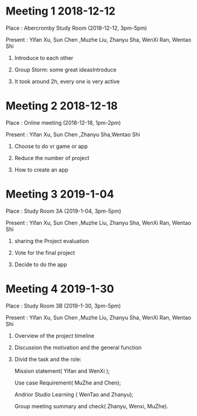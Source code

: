 # Meeting 1 2018-12-12
Place : Abercromby Study Room (2018-12-12, 3pm-5pm) 

Present : Yifan Xu, Sun Chen ,Muzhe Liu, 
Zhanyu Sha, WenXi Ran, Wentao Shi

1. Introduce to each other

2. Group Storm: some great ideasIntroduce

3. It took around 2h, every one is very active 

# Meeting 2 2018-12-18
Place : Online meeting (2018-12-18, 1pm-2pm)

Present : Yifan Xu, Sun Chen ,Zhanyu Sha,Wentao Shi

1. Choose to do vr game or app

2. Reduce the number of project

3. How to create an app

# Meeting 3 2019-1-04
Place : Study Room 3A (2019-1-04, 3pm-5pm) 

Present : Yifan Xu, Sun Chen ,Muzhe Liu, 
Zhanyu Sha, WenXi Ran, Wentao Shi

1. sharing the Project evaluation 

2. Vote for the final project 

3. Decide to do the app

# Meeting 4 2019-1-30
Place : Study Room 3B (2019-1-30, 3pm-5pm)

Present : Yifan Xu, Sun Chen ,Muzhe Liu, 
Zhanyu Sha, WenXi Ran, Wentao Shi

1. Overview of the project timeline

2. Discussion the motivation and the general function 

3. Divid the task and the role:
  
   Mission statement( Yifan and WenXi ); 
  
   Use case Requirement( MuZhe and Chen);
  
   Andrior Studio Learning ( WenTao and Zhanyu);
  
   Group meeting summary and check( Zhanyu, Wenxi, MuZhe).
